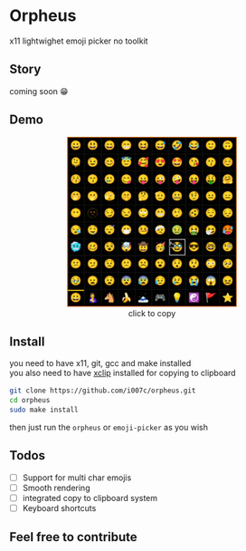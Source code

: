 # Orpheus

x11 lightwighet emoji picker no toolkit

## Story

coming soon 😁

## Demo

<div align="center">
    <img src="image/demo.gif" width="300" />
    <br />
    click to copy
</div>

## Install

you need to have x11, git, gcc and make installed\
you also need to have [xclip](https://github.com/astrand/xclip) installed for copying to clipboard

```bash
git clone https://github.com/i007c/orpheus.git
cd orpheus
sudo make install
```

then just run the `orpheus` or `emoji-picker` as you wish

## Todos

* [ ] Support for multi char emojis
* [ ] Smooth rendering
* [ ] integrated copy to clipboard system
* [ ] Keyboard shortcuts

## Feel free to contribute
